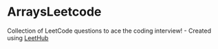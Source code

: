 # ArraysLeetcode
Collection of LeetCode questions to ace the coding interview! - Created using [LeetHub](https://github.com/QasimWani/LeetHub)
